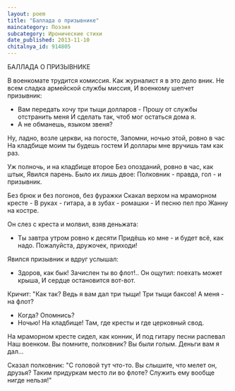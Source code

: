 ```yaml
---
layout: poem
title: "Баллада о призывнике"
maincategory: Поэзия
subcategory: Иронические стихи
date_published: 2013-11-10
chitalnya_id: 914805
---
```




БАЛЛАДА О ПРИЗЫВНИКЕ

В военкомате трудится комиссия.
Как журналист я в это дело вник.
Не всем сладка армейской службы миссия,
И военкому шепчет призывник:

- Вам передать хочу три тыщи долларов -
Прошу от службы отстранить меня
И сделать так, чтоб мог остаться дома я.
- А не обманешь, языком звеня?

Ну, ладно, возле церкви, на погосте,
Запомни, ночью этой, ровно в час
На кладбище моим ты будешь гостем
И доллары мне вручишь там как раз.

Уж полночь, и на кладбище второе
Без опозданий, ровно в час, как штык,
Явился парень. Было их лишь двое:
Полковник - правда, гол - и призывник.

Без брюк и без погонов, без фуражки
Скакал верхом на мраморном кресте -
В руках - гитара, а в зубах - ромашки -
И песню пел про Жанну на костре.

Он слез с креста и молвил, взяв деньжата:
- Ты завтра утром ровно к десяти
Придёшь ко мне - и будет всё, как надо.
Пожалуйста, дружочек, приходи!

Явился призывник и вдруг услышал:
- Здоров, как бык! Зачислен ты во флот!..
Он ощутил: поехать может крыша,
И сердце остановится вот-вот.

Кричит: "Как так? Ведь я вам дал три тыщи!
Три тыщи баксов! А меня - на флот?
- Когда? Опомнись?
- Ночью! На кладбище!
Там, где кресты и где церковный свод.

На мраморном кресте сидел, как конник,
И под гитару песни распевал 
Наш военком. Вы помните, полковник?
Вы были голым. Деньги вам я дал...

Сказал полковник: "С головой тут что-то.
Вы слышите, что мелет он, друзья?
Таким придуркам место ли во флоте?
Служить ему вообще нигде нельзя!"








